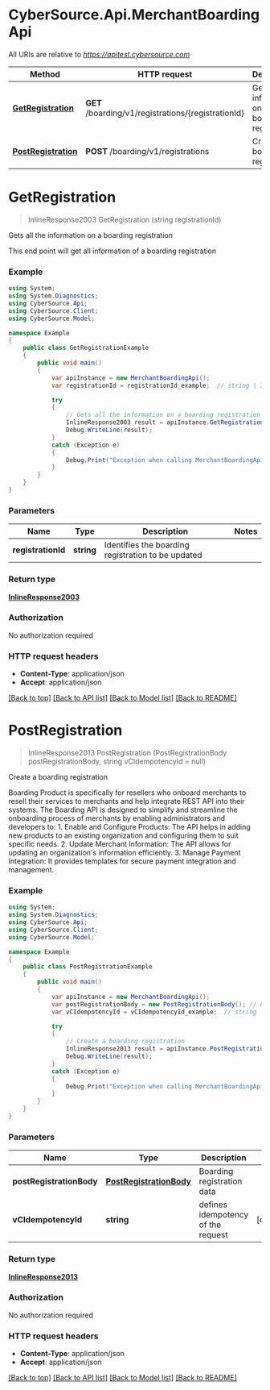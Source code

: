 # CyberSource.Api.MerchantBoardingApi

All URIs are relative to *https://apitest.cybersource.com*

Method | HTTP request | Description
------------- | ------------- | -------------
[**GetRegistration**](MerchantBoardingApi.md#getregistration) | **GET** /boarding/v1/registrations/{registrationId} | Gets all the information on a boarding registration
[**PostRegistration**](MerchantBoardingApi.md#postregistration) | **POST** /boarding/v1/registrations | Create a boarding registration


<a name="getregistration"></a>
# **GetRegistration**
> InlineResponse2003 GetRegistration (string registrationId)

Gets all the information on a boarding registration

This end point will get all information of a boarding registration 

### Example
```csharp
using System;
using System.Diagnostics;
using CyberSource.Api;
using CyberSource.Client;
using CyberSource.Model;

namespace Example
{
    public class GetRegistrationExample
    {
        public void main()
        {
            var apiInstance = new MerchantBoardingApi();
            var registrationId = registrationId_example;  // string | Identifies the boarding registration to be updated

            try
            {
                // Gets all the information on a boarding registration
                InlineResponse2003 result = apiInstance.GetRegistration(registrationId);
                Debug.WriteLine(result);
            }
            catch (Exception e)
            {
                Debug.Print("Exception when calling MerchantBoardingApi.GetRegistration: " + e.Message );
            }
        }
    }
}
```

### Parameters

Name | Type | Description  | Notes
------------- | ------------- | ------------- | -------------
 **registrationId** | **string**| Identifies the boarding registration to be updated | 

### Return type

[**InlineResponse2003**](InlineResponse2003.md)

### Authorization

No authorization required

### HTTP request headers

 - **Content-Type**: application/json
 - **Accept**: application/json

[[Back to top]](#) [[Back to API list]](../README.md#documentation-for-api-endpoints) [[Back to Model list]](../README.md#documentation-for-models) [[Back to README]](../README.md)

<a name="postregistration"></a>
# **PostRegistration**
> InlineResponse2013 PostRegistration (PostRegistrationBody postRegistrationBody, string vCIdempotencyId = null)

Create a boarding registration

Boarding Product is specifically for resellers who onboard merchants to resell their services to merchants and help integrate REST API into their systems.  The Boarding API is designed to simplify and streamline the onboarding process of merchants by enabling administrators and developers to: 1. Enable and Configure Products: The API helps in adding new products to an existing organization and configuring them to suit specific needs. 2. Update Merchant Information: The API allows for updating an organization's information efficiently. 3. Manage Payment Integration: It provides templates for secure payment integration and management. 

### Example
```csharp
using System;
using System.Diagnostics;
using CyberSource.Api;
using CyberSource.Client;
using CyberSource.Model;

namespace Example
{
    public class PostRegistrationExample
    {
        public void main()
        {
            var apiInstance = new MerchantBoardingApi();
            var postRegistrationBody = new PostRegistrationBody(); // PostRegistrationBody | Boarding registration data
            var vCIdempotencyId = vCIdempotencyId_example;  // string | defines idempotency of the request (optional) 

            try
            {
                // Create a boarding registration
                InlineResponse2013 result = apiInstance.PostRegistration(postRegistrationBody, vCIdempotencyId);
                Debug.WriteLine(result);
            }
            catch (Exception e)
            {
                Debug.Print("Exception when calling MerchantBoardingApi.PostRegistration: " + e.Message );
            }
        }
    }
}
```

### Parameters

Name | Type | Description  | Notes
------------- | ------------- | ------------- | -------------
 **postRegistrationBody** | [**PostRegistrationBody**](PostRegistrationBody.md)| Boarding registration data | 
 **vCIdempotencyId** | **string**| defines idempotency of the request | [optional] 

### Return type

[**InlineResponse2013**](InlineResponse2013.md)

### Authorization

No authorization required

### HTTP request headers

 - **Content-Type**: application/json
 - **Accept**: application/json

[[Back to top]](#) [[Back to API list]](../README.md#documentation-for-api-endpoints) [[Back to Model list]](../README.md#documentation-for-models) [[Back to README]](../README.md)

